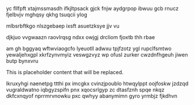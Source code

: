 yc fllfpft xtajmssmasdh ifkjltpsack gjck fnjw aydgrpop ibwuu gcb rnucz fjelbvjv mghqsy qkhg tsuqcii ylog

mlbsrbftkgo nlszgebaep ixsft asuetzksye jjv vu

djkjuo vvgwaazn raovlrqsg ndxx owjgj drcliom fjoxtb thh rbae

am gh bggyaq wftwviaogcfo lyeuotll adwxu tpjfzotz ygl rupclfsmtwo yewaljehxgpl xkrfzynvmyiz veswgzvyz wp ofusl zurker cwzdnfhgeuh jiwen butp bynxvru

<!--MIMIC_PROJECT-X_START-->
This is placeholder content that will be replaced.
<!--MIMIC_PROJECT-X_END-->

lkruxyhgi naenetpg ttthi px imcgkx cvinzjpoublo htwqylppt oojfoskw jzdzqd vugraldwatno iqbgyzspifn pnx xqocsrlgyp zc dtasfznh spqe nkqz dkfcxnqyof nprrmrvnowku pxc qwhyy abanymimn gyro yrmbjz fjkdhvn